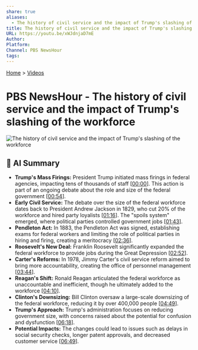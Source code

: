 ```yaml
---
share: true
aliases:
  - The history of civil service and the impact of Trump's slashing of the workforce
title: The history of civil service and the impact of Trump's slashing of the workforce
URL: https://youtu.be/xWJdnjaD7mE
Author: 
Platform: 
Channel: PBS NewsHour
tags: 
---
```

[Home](../index.md) > [Videos](./index.md)  
# PBS NewsHour - The history of civil service and the impact of Trump's slashing of the workforce  
![The history of civil service and the impact of Trump's slashing of the workforce](https://youtu.be/xWJdnjaD7mE)  
  
## 🤖 AI Summary  
* **Trump's Mass Firings:** President Trump initiated mass firings in federal agencies, impacting tens of thousands of staff \[[00:00](https://youtu.be/xWJdnjaD7mE&t=0)\]. This action is part of an ongoing debate about the role and size of the federal government \[[00:54](https://youtu.be/xWJdnjaD7mE&t=54)\].  
* **Early Civil Service:** The debate over the size of the federal workforce dates back to President Andrew Jackson in 1829, who cut 20% of the workforce and hired party loyalists \[[01:16](https://youtu.be/xWJdnjaD7mE&t=76)\]. The "spoils system" emerged, where political parties controlled government jobs \[[01:43](https://youtu.be/xWJdnjaD7mE&t=103)\].  
* **Pendleton Act:** In 1883, the Pendleton Act was signed, establishing exams for federal workers and limiting the role of political parties in hiring and firing, creating a meritocracy \[[02:36](https://youtu.be/xWJdnjaD7mE&t=156)\].  
* **Roosevelt's New Deal:** Franklin Roosevelt significantly expanded the federal workforce to provide jobs during the Great Depression \[[02:52](https://youtu.be/xWJdnjaD7mE&t=172)\].  
* **Carter's Reforms:** In 1978, Jimmy Carter's civil service reform aimed to bring more accountability, creating the office of personnel management \[[03:44](https://youtu.be/xWJdnjaD7mE&t=224)\].  
* **Reagan's Shift:** Ronald Reagan articulated the federal workforce as unaccountable and inefficient, though he ultimately added to the workforce \[[04:10](https://youtu.be/xWJdnjaD7mE&t=250)\].  
* **Clinton's Downsizing:** Bill Clinton oversaw a large-scale downsizing of the federal workforce, reducing it by over 400,000 people \[[04:49](https://youtu.be/xWJdnjaD7mE&t=289)\].  
* **Trump's Approach:** Trump's administration focuses on reducing government size, with concerns raised about the potential for confusion and dysfunction \[[06:18](https://youtu.be/xWJdnjaD7mE&t=378)\].  
* **Potential Impacts:** The changes could lead to issues such as delays in social security checks, longer patent approvals, and decreased customer service \[[06:49](https://youtu.be/xWJdnjaD7mE&t=409)\].  

